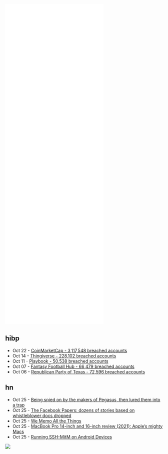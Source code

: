 ![Metrics](https://raw.githubusercontent.com/phixion/phixion/master/metrics.svg)

## hibp

<!--
for https://github.com/phixion/phixion/blob/main/.github/workflows/feeds.yml
-->
<!--START_SECTION:haveibeenpwnd-->
- Oct 22 - [CoinMarketCap - 3,117,548 breached accounts](https://haveibeenpwned.com/PwnedWebsites#CoinMarketCap)
- Oct 14 - [Thingiverse - 228,102 breached accounts](https://haveibeenpwned.com/PwnedWebsites#Thingiverse)
- Oct 11 - [Playbook - 50,538 breached accounts](https://haveibeenpwned.com/PwnedWebsites#Playbook)
- Oct 07 - [Fantasy Football Hub - 66,479 breached accounts](https://haveibeenpwned.com/PwnedWebsites#FantasyFootballHub)
- Oct 06 - [Republican Party of Texas - 72,596 breached accounts](https://haveibeenpwned.com/PwnedWebsites#RepublicanPartyOfTexas)
<!--END_SECTION:haveibeenpwnd-->

## hn

<!--
for https://github.com/phixion/phixion/blob/main/.github/workflows/feeds.yml
-->
<!--START_SECTION:hn-->
- Oct 25 - [Being spied on by the makers of Pegasus, then lured them into a trap](https://darknetdiaries.com/episode/100/)
- Oct 25 - [The Facebook Papers: dozens of stories based on whistleblower docs dropped](https://www.businessinsider.com/facebook-papers-mark-zuckerberg-frances-haugen-leaked-docs-2021-10)
- Oct 25 - [We Memo All the Things](https://attardi.org/why-we-memo-all-the-things/)
- Oct 25 - [MacBook Pro 14-inch and 16-inch review (2021): Apple’s mighty Macs](https://www.engadget.com/mac-book-pro-14-16-inch-review-2021-apple-mighty-macs-130011975.html)
- Oct 25 - [Running SSH-MitM on Android Devices](https://github.com/ssh-mitm/ssh-mitm/discussions/83)
<!--END_SECTION:hn-->

<!--
for https://yhype.me
-->
![](https://hit.yhype.me/github/profile?user_id=13013670)
